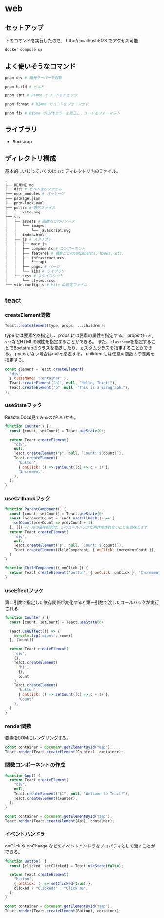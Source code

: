# web

## セットアップ
下のコマンドを実行したのち、 http://localhost:5173 でアクセス可能
```sh
docker compose up
```

## よく使いそうなコマンド
```sh
pnpm dev # 開発サーバーを起動

pnpm build # ビルド

pnpm lint # Biome でコードをチェック

pnpm format # Biome でコードをフォーマット

pnpm fix # Biome でlintエラーを修正し、コードをフォーマット
```

## ライブラリ

- Bootstrap

## ディレクトリ構成

基本的にいじっていくのは `src` ディレクトリ内のファイル。

```sh
.
├── README.md
├── dist # ビルド後のファイル
├── node_modules # パッケージ
├── package.json
├── pnpm-lock.yaml
├── public # 静的ファイル
│   └── vite.svg
├── src
│   ├── assets # 画像などのリソース
│   │   └── images
│   │       └── javascript.svg
│   ├── index.html
│   ├── js # スクリプト
│   │   ├── main.js
│   │   ├── components # コンポーネント
│   │   ├── features # 機能ごとのcomponents, hooks, etc.
│   │   ├── infrastructures
│   │   │   └── api
│   │   ├── pages # ページ
│   │   └── libs # ライブラリ
│   └── scss # スタイルシート
│       └── styles.scss
└── vite.config.js # Vite の設定ファイル
```

## teact

### createElement関数

```js
Teact.createElement(type, props, ...children);
```

type には要素名を指定し、props には要素の属性を指定する。
propsで`href`, `src`などHTMLの属性を指定することができる。
また、`className`を指定することでBootstrapのクラスを指定したり、カスタムクラスを指定することができる。
propsがない場合はnullを指定する。
children には任意の個数の子要素を指定する。

```js
const element = Teact.createElement(
  "div",
  { className: "container" },
  Teact.createElement("h1", null, "Hello, Teact!"),
  Teact.createElement("p", null, "This is a paragraph."),
);
```

### useStateフック

ReactのDocs見てみるのがいいかも。

```js
function Counter() {
  const [count, setCount] = Teact.useState(0);

  return Teact.createElement(
    "div",
    null,
    Teact.createElement("p", null, `Count: ${count}`),
    Teact.createElement(
      "button",
      { onClick: () => setCount((c) => c + 1) },
      "Increment",
    ),
  );
}
```

### useCallbackフック

```js
function ParentComponent() {
  const [count, setCount] = Teact.useState(0)
  const incrementCount = Teact.useCallback(() => {
    setCount(prevCount => prevCount + 1)
  }, []) // 空の依存配列は、このコールバックが再作成されないことを意味します
  return Teact.createElement(
    'div',
    null,
    Teact.createElement('p', null, `Count: ${count}`),
    Teact.createElement(ChildComponent, { onClick: incrementCount }),
  )
}

function ChildComponent({ onClick }) {
  return Teact.createElement('button', { onClick: onClick }, 'Increment')
}
```

### useEffectフック

第二引数で指定した依存関係が変化すると第一引数で渡したコールバックが実行される

```js
function Counter() {
  const [count, setCount] = Teact.useState(0)

  Teact.useEffect(() => {
    console.log('count', count)
  }, [count])

  return Teact.createElement(
    'div',
    {},
    Teact.createElement(
      'h1',
      {},
      count
    ),
    Teact.createElement(
      'button',
      { onClick: () => setCount((c) => c + 1) },
      'Count'
    ),
  )
}
```

### render関数

要素をDOMにレンダリングする。

```js
const container = document.getElementById("app");
Teact.render(Teact.createElement(Counter), container);
```

### 関数コンポーネントの作成

```js
function App() {
  return Teact.createElement(
    "div",
    null,
    Teact.createElement("h1", null, "Welcome to Teact!"),
    Teact.createElement(Counter),
  );
}

const container = document.getElementById("app");
Teact.render(Teact.createElement(App), container);
```

### イベントハンドラ

onClick や onChange などのイベントハンドラをプロパティとして渡すことができる。

```js
function Button() {
  const [clicked, setClicked] = Teact.useState(false);

  return Teact.createElement(
    "button",
    { onClick: () => setClicked(true) },
    clicked ? "Clicked!" : "Click me",
  );
}

const container = document.getElementById("app");
Teact.render(Teact.createElement(Button), container);
```
